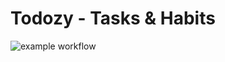 # Todozy - Tasks & Habits

![example workflow](https://github.com/brayan/todozy/actions/workflows/android.yml/badge.svg)
